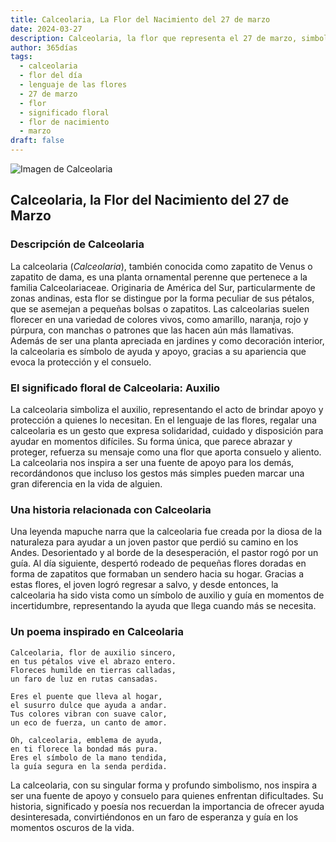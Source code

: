 ```yaml
---
title: Calceolaria, La Flor del Nacimiento del 27 de marzo
date: 2024-03-27
description: Calceolaria, la flor que representa el 27 de marzo, simboliza Auxilio. Descubre su fascinante historia, significado en el lenguaje de las flores y una poesía que celebra su belleza.
author: 365días
tags:
  - calceolaria
  - flor del día
  - lenguaje de las flores
  - 27 de marzo
  - flor
  - significado floral
  - flor de nacimiento
  - marzo
draft: false
---
```


![Imagen de Calceolaria](https://cdn.pixabay.com/photo/2018/03/15/17/43/plant-3228944_1280.jpg#center)


## Calceolaria, la Flor del Nacimiento del 27 de Marzo

### Descripción de Calceolaria

La calceolaria (_Calceolaria_), también conocida como zapatito de Venus o zapatito de dama, es una planta ornamental perenne que pertenece a la familia Calceolariaceae. Originaria de América del Sur, particularmente de zonas andinas, esta flor se distingue por la forma peculiar de sus pétalos, que se asemejan a pequeñas bolsas o zapatitos. Las calceolarias suelen florecer en una variedad de colores vivos, como amarillo, naranja, rojo y púrpura, con manchas o patrones que las hacen aún más llamativas. Además de ser una planta apreciada en jardines y como decoración interior, la calceolaria es símbolo de ayuda y apoyo, gracias a su apariencia que evoca la protección y el consuelo.

### El significado floral de Calceolaria: Auxilio

La calceolaria simboliza el auxilio, representando el acto de brindar apoyo y protección a quienes lo necesitan. En el lenguaje de las flores, regalar una calceolaria es un gesto que expresa solidaridad, cuidado y disposición para ayudar en momentos difíciles. Su forma única, que parece abrazar y proteger, refuerza su mensaje como una flor que aporta consuelo y aliento. La calceolaria nos inspira a ser una fuente de apoyo para los demás, recordándonos que incluso los gestos más simples pueden marcar una gran diferencia en la vida de alguien.

### Una historia relacionada con Calceolaria

Una leyenda mapuche narra que la calceolaria fue creada por la diosa de la naturaleza para ayudar a un joven pastor que perdió su camino en los Andes. Desorientado y al borde de la desesperación, el pastor rogó por un guía. Al día siguiente, despertó rodeado de pequeñas flores doradas en forma de zapatitos que formaban un sendero hacia su hogar. Gracias a estas flores, el joven logró regresar a salvo, y desde entonces, la calceolaria ha sido vista como un símbolo de auxilio y guía en momentos de incertidumbre, representando la ayuda que llega cuando más se necesita.

### Un poema inspirado en Calceolaria

```
Calceolaria, flor de auxilio sincero,  
en tus pétalos vive el abrazo entero.  
Floreces humilde en tierras calladas,  
un faro de luz en rutas cansadas.  

Eres el puente que lleva al hogar,  
el susurro dulce que ayuda a andar.  
Tus colores vibran con suave calor,  
un eco de fuerza, un canto de amor.  

Oh, calceolaria, emblema de ayuda,  
en ti florece la bondad más pura.  
Eres el símbolo de la mano tendida,  
la guía segura en la senda perdida.  
```

La calceolaria, con su singular forma y profundo simbolismo, nos inspira a ser una fuente de apoyo y consuelo para quienes enfrentan dificultades. Su historia, significado y poesía nos recuerdan la importancia de ofrecer ayuda desinteresada, convirtiéndonos en un faro de esperanza y guía en los momentos oscuros de la vida.